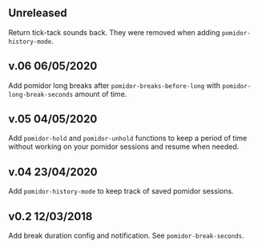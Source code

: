 ## Unreleased

Return tick-tack sounds back. They were removed when adding
`pomidor-history-mode`.

## v.06 06/05/2020
Add pomidor long breaks after `pomidor-breaks-before-long` with
`pomidor-long-break-seconds` amount of time.

## v.05 04/05/2020
Add `pomidor-hold` and `pomidor-unhold` functions to keep a period of
time without working on your pomidor sessions and resume when needed.

## v.04 23/04/2020
Add `pomidor-history-mode` to keep track of saved pomidor sessions.

## v0.2 12/03/2018
Add break duration config and notification. See `pomidor-break-seconds`.
